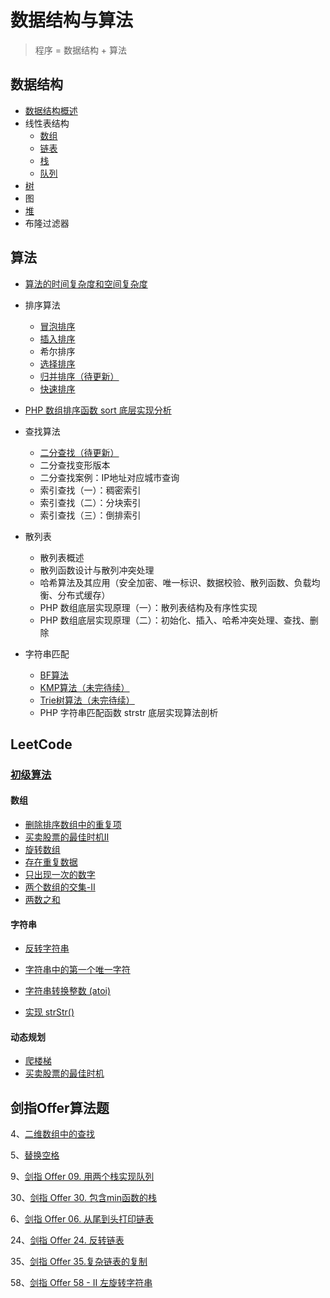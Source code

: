 # 数据结构与算法

> 程序 = 数据结构 + 算法

## 数据结构

- [数据结构概述](data-struct-1.md)
- 线性表结构
    - [数组](data-struct-array.md)
    - [链表](data-struct-linked-list.md)
    - [栈](data-struct-stack.md)
    - [队列](data-struct-queue.md)
- [树](data-struct-tree.md)
- 图
- [堆](heap.md)
- 布隆过滤器



## 算法

- [算法的时间复杂度和空间复杂度](complexity.md)

- 排序算法
    - [冒泡排序](bubble-sort.md)
    - [插入排序](insert-sort.md)
    - 希尔排序
    - [选择排序](select-sort.md)
    - [归并排序（待更新）](merging-sort.md)
    - [快速排序](quick-sort.md)
- [PHP 数组排序函数 sort 底层实现分析](php-sort-function-analyze.md)
  
- 查找算法
    - [二分查找（待更新）](binary-search.md)
    - 二分查找变形版本
    - 二分查找案例：IP地址对应城市查询
    - 索引查找（一）：稠密索引
    - 索引查找（二）：分块索引
    - 索引查找（三）：倒排索引
    
- 散列表
    - 散列表概述
    - 散列函数设计与散列冲突处理
    - 哈希算法及其应用（安全加密、唯一标识、数据校验、散列函数、负载均衡、分布式缓存）
    - PHP 数组底层实现原理（一）：散列表结构及有序性实现
    - PHP 数组底层实现原理（二）：初始化、插入、哈希冲突处理、查找、删除

- 字符串匹配
    - [BF算法](string-bf-kmp-trie.md)
    - [KMP算法（未完待续）](string-bf-kmp-trie.md)
    - [Trie树算法（未完待续）](string-bf-kmp-trie.md)
    - PHP 字符串匹配函数 strstr 底层实现算法剖析



## LeetCode

### [初级算法](https://leetcode-cn.com/leetbook/detail/top-interview-questions-easy/)

#### 数组

- [删除排序数组中的重复项](easy-array-1.md)
- [买卖股票的最佳时机II](easy-dynamic-2.md)
- [旋转数组](rotate-array.md)
- [存在重复数据](repeat-data.md)
- [只出现一次的数字](single-number.md)
- [两个数组的交集-II](array-intersection-2.md)
- [两数之和](two-sum.md)



#### 字符串

- [反转字符串](reverse-string.md)

- [字符串中的第一个唯一字符](first-unique-character-in-a-string.md)

- [字符串转换整数 (atoi)](string-to-integer-atoi.md)

- [实现 strStr()](implement-strstr.md)



#### 动态规划

- [爬楼梯](climb-stairs.md)
- [买卖股票的最佳时机](easy-dynamic-2.md)



## 剑指Offer算法题

4、[二维数组中的查找](two-dimension-array.md)

5、[替换空格](replace-space.md)

9、[剑指 Offer 09. 用两个栈实现队列](c-queue.md)

30、[剑指 Offer 30. 包含min函数的栈](min-stack.md)

6、[剑指 Offer 06. 从尾到头打印链表](reverse-print.md)

24、[剑指 Offer 24. 反转链表](reverse-list.md)

35、[剑指 Offer 35.复杂链表的复制](copy-random-list.md)

58、[剑指 Offer 58 - II 左旋转字符串](reverse-left-words.md)

